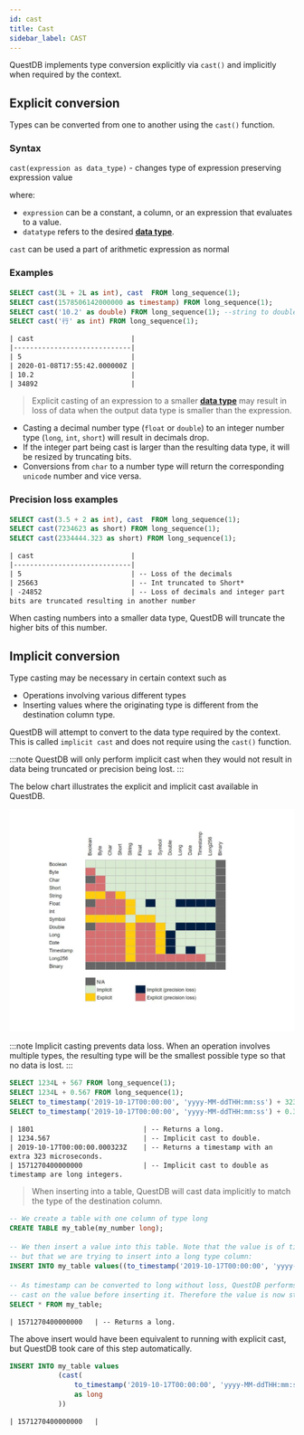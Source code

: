 ```yaml
---
id: cast
title: Cast
sidebar_label: CAST
---
```



QuestDB implements type conversion explicitly via `cast()` and implicitly when required by the context.

## Explicit conversion

Types can be converted from one to another using the `cast()` function.

### Syntax

`cast(expression as data_type)` - changes type of expression preserving expression value

where:
- `expression` can be a constant, a column, or an expression that evaluates to a value.
- `datatype` refers to the desired **[data type](datatypes.md)**.

`cast` can be used a part of arithmetic expression as normal

### Examples

```sql title="Queries"
SELECT cast(3L + 2L as int), cast  FROM long_sequence(1);
SELECT cast(1578506142000000 as timestamp) FROM long_sequence(1);
SELECT cast('10.2' as double) FROM long_sequence(1); --string to double
SELECT cast('行' as int) FROM long_sequence(1);
```

```shell script title="Results"
| cast                        |
|-----------------------------|
| 5                           |
| 2020-01-08T17:55:42.000000Z |
| 10.2                        |
| 34892                       |
```



> Explicit casting of an expression to a smaller **[data type](datatypes.md)** may result in loss of data
> when the output data type is smaller than the expression. 

- Casting a decimal number type (`float` or `double`) to an integer number type (`long`, `int`, `short`) 
will result in decimals drop. 
- If the integer part being cast is larger than the resulting data type, it will be resized by truncating bits.
- Conversions from `char` to a number type will return the corresponding `unicode` number and vice versa.

### Precision loss examples

```sql title="Queries"
SELECT cast(3.5 + 2 as int), cast  FROM long_sequence(1);
SELECT cast(7234623 as short) FROM long_sequence(1);
SELECT cast(2334444.323 as short) FROM long_sequence(1);
```

```shell script title="Results"
| cast                        |
|-----------------------------|
| 5                           | -- Loss of the decimals
| 25663                       | -- Int truncated to Short*
| -24852                      | -- Loss of decimals and integer part bits are truncated resulting in another number
```

When casting numbers into a smaller data type, QuestDB will truncate the higher bits of this number. 


## Implicit conversion

Type casting may be necessary in certain context such as
- Operations involving various different types
- Inserting values where the originating type is different from the destination column type.

QuestDB will attempt to convert to the data type required by the context. This is called `implicit cast` 
and does not require using the `cast()` function. 

:::note
QuestDB will only perform implicit cast
when they would not result in data being truncated or precision being lost.
:::

The below chart illustrates the explicit and implicit cast available in QuestDB.

![cast map](/static/img/castmap.jpg)

:::note
Implicit casting prevents data loss. When an operation involves multiple types, the resulting type will be the smallest possible
type so that no data is lost. 
:::

```sql title="Queries"
SELECT 1234L + 567 FROM long_sequence(1);
SELECT 1234L + 0.567 FROM long_sequence(1);
SELECT to_timestamp('2019-10-17T00:00:00', 'yyyy-MM-ddTHH:mm:ss') + 323 FROM long_sequence(1);
SELECT to_timestamp('2019-10-17T00:00:00', 'yyyy-MM-ddTHH:mm:ss') + 0.323 FROM long_sequence(1);
```

```shell script title="Results"
| 1801                           | -- Returns a long.
| 1234.567                       | -- Implicit cast to double.
| 2019-10-17T00:00:00.000323Z    | -- Returns a timestamp with an extra 323 microseconds.
| 1571270400000000               | -- Implicit cast to double as timestamp are long integers.
```

> When inserting into a table, QuestDB will cast data implicitly to match the type of the destination column.

```sql title="Example"
-- We create a table with one column of type long
CREATE TABLE my_table(my_number long);

-- We then insert a value into this table. Note that the value is of timestamp type 
-- but that we are trying to insert into a long type column:
INSERT INTO my_table values((to_timestamp('2019-10-17T00:00:00', 'yyyy-MM-ddTHH:mm:ss'));

-- As timestamp can be converted to long without loss, QuestDB performs an implicit
-- cast on the value before inserting it. Therefore the value is now stored as a long:
SELECT * FROM my_table;
```


```shell script title="Result"
| 1571270400000000   | -- Returns a long.
``` 


The above insert would have been equivalent to running with explicit cast, but QuestDB took care of this step automatically.
```sql title="Example"
INSERT INTO my_table values
            (cast(
                to_timestamp('2019-10-17T00:00:00', 'yyyy-MM-ddTHH:mm:ss') 
                as long
            ))
```


```shell script title="Result"
| 1571270400000000   |
```